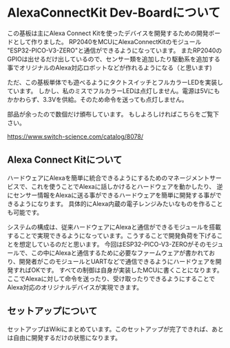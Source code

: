 # AlexaConnectKit Dev-Boardについて
この基板は主にAlexa Connect Kitを使ったデバイスを開発するための開発ボードとして作りました。
RP2040をMCUにAlexaConnectKitのモジュール "ESP32-PICO-V3-ZERO"と通信ができるようになっています。
またRP2040のGPIOは出せるだけ出しているので、センサー類を追加したり駆動系を追加する事でオリジナルのAlexa対応ロボットなどが作れるようになる（と思います)

ただ、この基板単体でも遊べるようにタクトスイッチとフルカラーLEDを実装しています。
しかし、私のミスでフルカラーLEDは点灯しません。電源は5Vにもかかわらず、3.3Vを供給。そのため命令を送っても点灯しません。

部品が余ったので数個だけ頒布しています。
もしよろしければこちらをご覧下さい。

https://www.switch-science.com/catalog/8078/


## Alexa Connect Kitについて
ハードウェアにAlexaを簡単に統合できるようにするためのマネージメントサービスで、これを使うことでAlexaに話しかけるとハードウェアを動かしたり、
逆にセンサー情報をAlexaに送る事ができるハードウェアを簡単に開発する事ができるようになります。
具体的にAlexa内蔵の電子レンジみたいなものを作ることも可能です。

システムの構成は、従来ハードウェアにAlexaと通信ができるモジュールを搭載することで実現できるようになっています。こうすることで開発負荷を下げることを想定しているのだと思います。
今回はESP32-PICO-V3-ZEROがそのモジュールで、この中にAlexaと通信するために必要なファームウェアが書かれており、開発者がこのモジュールとUARTなどで通信できるようにハードウェアを開発すればOKです。
すべての制御は自身が実装したMCUに書くことになります。ここでAlexaに対して命令を送ったり、受け取ったりできるようにすることでAlexa対応のオリジナルデバイスが実現できます。

## セットアップについて
セットアップはWikiにまとめています。このセットアップが完了できれば、あとは自由に開発するだけの状態になります。
